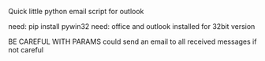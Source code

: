 Quick little python email script for outlook

need: pip install pywin32
need: office and outlook installed for 32bit version 

BE CAREFUL WITH PARAMS
could send an email to all received messages if not careful
